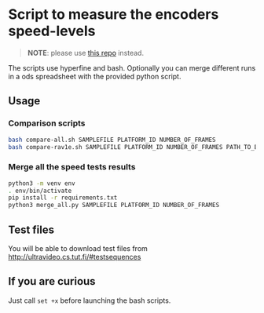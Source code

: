 # Script to measure the encoders speed-levels

> **NOTE**: please use [this repo](https://github.com/lu-zero/speed-levels-rs) instead.

The scripts use hyperfine and bash.
Optionally you can merge different runs in a ods spreadsheet with the provided python script.

## Usage

### Comparison scripts

```sh
bash compare-all.sh SAMPLEFILE PLATFORM_ID NUMBER_OF_FRAMES
bash compare-rav1e.sh SAMPLEFILE PLATFORM_ID NUMBER_OF_FRAMES PATH_TO_ENCODER <PATH_TO_ENCODER..>
```

### Merge all the speed tests results

```sh
python3 -m venv env
. env/bin/activate
pip install -r requirements.txt
python3 merge_all.py SAMPLEFILE PLATFORM_ID NUMBER_OF_FRAMES
```

## Test files

You will be able to download test files from
http://ultravideo.cs.tut.fi/#testsequences

## If you are curious

Just call `set +x` before launching the bash scripts.
